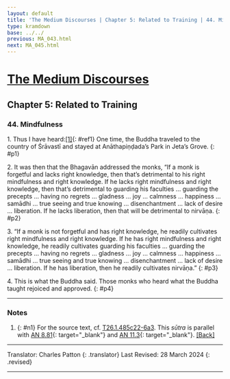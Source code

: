 ```yaml
---
layout: default
title: 'The Medium Discourses | Chapter 5: Related to Training | 44. Mindfulness'
type: kramdown
base: ../../
previous: MA_043.html
next: MA_045.html
---
```


# [The Medium Discourses](index.html)
## Chapter 5: Related to Training
### 44. Mindfulness

1\. Thus I have heard:[\[1\]](#n1){: #ref1} One time, the Buddha traveled to the country of Śrāvastī and stayed at Anāthapiṇḍada’s Park in Jeta’s Grove.
{: #p1}

2\. It was then that the Bhagavān addressed the monks, “If a monk is forgetful and lacks right knowledge, then that’s detrimental to his right mindfulness and right knowledge. If he lacks right mindfulness and right knowledge, then that’s detrimental to guarding his faculties … guarding the precepts … having no regrets … gladness … joy … calmness … happiness … samādhi … true seeing and true knowing … disenchantment … lack of desire … liberation. If he lacks liberation, then that will be detrimental to nirvāṇa.
{: #p2}

3\. “If a monk is not forgetful and has right knowledge, he readily cultivates right mindfulness and right knowledge. If he has right mindfulness and right knowledge, he readily cultivates guarding his faculties … guarding the precepts … having no regrets … gladness … joy … calmness … happiness … samādhi … true seeing and true knowing … disenchantment … lack of desire … liberation. If he has liberation, then he readily cultivates nirvāṇa.”
{: #p3}

4\. This is what the Buddha said. Those monks who heard what the Buddha taught rejoiced and approved.
{: #p4}

---

### Notes

1. {: #n1} For the source text, cf. <a href="https://cbetaonline.dila.edu.tw/zh/T01n0026_p0485c22" target="_blank">T26.1.485c22-6a3</a>. This <em>sūtra</em> is parallel with [AN 8.81](https://suttacentral.net/an8.81){: target="_blank"} and [AN 11.3](https://suttacentral.net/an11.3){: target="_blank"}. [\[Back\]](#ref1)

---

Translator: Charles Patton
{: .translator}
Last Revised: 28 March 2024
{: .revised}

---
